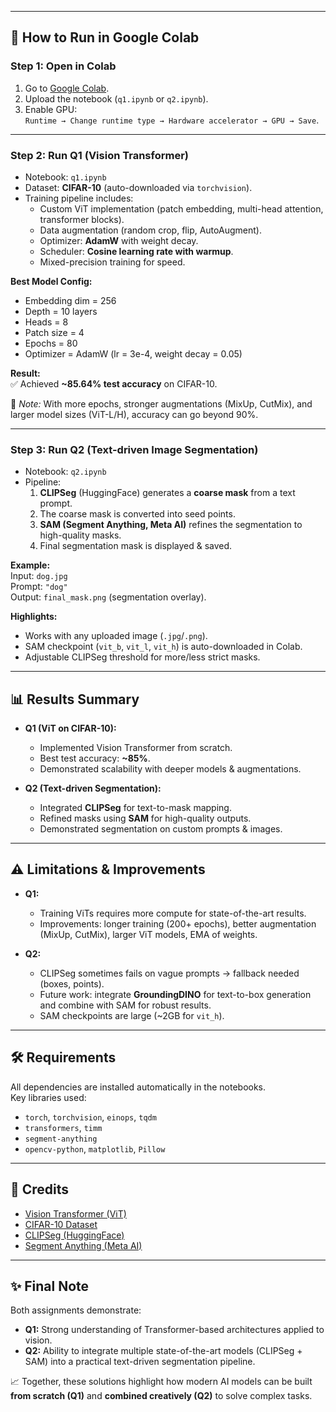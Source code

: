 
---

## 🚀 How to Run in Google Colab

### Step 1: Open in Colab
1. Go to [Google Colab](https://colab.research.google.com/).  
2. Upload the notebook (`q1.ipynb` or `q2.ipynb`).  
3. Enable GPU:  
   `Runtime → Change runtime type → Hardware accelerator → GPU → Save`.

---

### Step 2: Run Q1 (Vision Transformer)
- Notebook: `q1.ipynb`  
- Dataset: **CIFAR-10** (auto-downloaded via `torchvision`).  
- Training pipeline includes:
  - Custom ViT implementation (patch embedding, multi-head attention, transformer blocks).
  - Data augmentation (random crop, flip, AutoAugment).
  - Optimizer: **AdamW** with weight decay.
  - Scheduler: **Cosine learning rate with warmup**.
  - Mixed-precision training for speed.

**Best Model Config:**
- Embedding dim = 256  
- Depth = 10 layers  
- Heads = 8  
- Patch size = 4  
- Epochs = 80  
- Optimizer = AdamW (lr = 3e-4, weight decay = 0.05)  

**Result:**  
✅ Achieved **~85.64% test accuracy** on CIFAR-10.  

📌 *Note:* With more epochs, stronger augmentations (MixUp, CutMix), and larger model sizes (ViT-L/H), accuracy can go beyond 90%.

---

### Step 3: Run Q2 (Text-driven Image Segmentation)
- Notebook: `q2.ipynb`  
- Pipeline:
  1. **CLIPSeg** (HuggingFace) generates a **coarse mask** from a text prompt.
  2. The coarse mask is converted into seed points.
  3. **SAM (Segment Anything, Meta AI)** refines the segmentation to high-quality masks.
  4. Final segmentation mask is displayed & saved.

**Example:**  
Input: `dog.jpg`  
Prompt: `"dog"`  
Output: `final_mask.png` (segmentation overlay).

**Highlights:**
- Works with any uploaded image (`.jpg`/`.png`).  
- SAM checkpoint (`vit_b`, `vit_l`, `vit_h`) is auto-downloaded in Colab.  
- Adjustable CLIPSeg threshold for more/less strict masks.  

---

## 📊 Results Summary
- **Q1 (ViT on CIFAR-10):**  
  - Implemented Vision Transformer from scratch.  
  - Best test accuracy: **~85%**.  
  - Demonstrated scalability with deeper models & augmentations.

- **Q2 (Text-driven Segmentation):**  
  - Integrated **CLIPSeg** for text-to-mask mapping.  
  - Refined masks using **SAM** for high-quality outputs.  
  - Demonstrated segmentation on custom prompts & images.

---

## ⚠️ Limitations & Improvements
- **Q1:**  
  - Training ViTs requires more compute for state-of-the-art results.  
  - Improvements: longer training (200+ epochs), better augmentation (MixUp, CutMix), larger ViT models, EMA of weights.

- **Q2:**  
  - CLIPSeg sometimes fails on vague prompts → fallback needed (boxes, points).  
  - Future work: integrate **GroundingDINO** for text-to-box generation and combine with SAM for robust results.  
  - SAM checkpoints are large (~2GB for `vit_h`).

---

## 🛠 Requirements
All dependencies are installed automatically in the notebooks.  
Key libraries used:
- `torch`, `torchvision`, `einops`, `tqdm`
- `transformers`, `timm`
- `segment-anything`
- `opencv-python`, `matplotlib`, `Pillow`

---

## 📌 Credits
- [Vision Transformer (ViT)](https://arxiv.org/abs/2010.11929)  
- [CIFAR-10 Dataset](https://www.cs.toronto.edu/~kriz/cifar.html)  
- [CLIPSeg (HuggingFace)](https://huggingface.co/CIDAS/clipseg-rd64-refined)  
- [Segment Anything (Meta AI)](https://github.com/facebookresearch/segment-anything)  

---

## ✨ Final Note
Both assignments demonstrate:  
- **Q1:** Strong understanding of Transformer-based architectures applied to vision.  
- **Q2:** Ability to integrate multiple state-of-the-art models (CLIPSeg + SAM) into a practical text-driven segmentation pipeline.  

📈 Together, these solutions highlight how modern AI models can be built **from scratch (Q1)** and **combined creatively (Q2)** to solve complex tasks.

